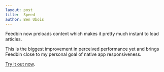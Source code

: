 ```yaml
---
layout: post
title:  Speed
author: Ben Ubois
---
```


Feedbin now preloads content which makes it pretty much instant to load articles.

This is the biggest improvement in perceived performance yet and brings Feedbin close to my personal goal of native app responsiveness.

[Try it out now](https://feedbin.me).
